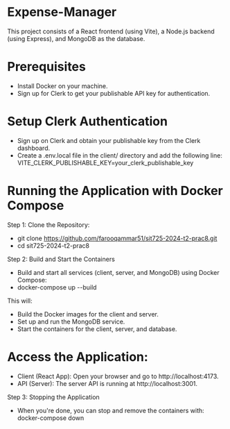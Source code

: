 # Expense-Manager
This project consists of a React frontend (using Vite), a Node.js backend (using Express), and MongoDB as the database.

# Prerequisites
- Install Docker on your machine.
- Sign up for Clerk to get your publishable API key for authentication.

# Setup Clerk Authentication
- Sign up on Clerk and obtain your publishable key from the Clerk dashboard.
- Create a .env.local file in the client/ directory and add the following line: VITE_CLERK_PUBLISHABLE_KEY=your_clerk_publishable_key


# Running the Application with Docker Compose
Step 1: Clone the Repository:
- git clone https://github.com/farooqammar51/sit725-2024-t2-prac8.git
- cd sit725-2024-t2-prac8

Step 2: Build and Start the Containers
- Build and start all services (client, server, and MongoDB) using Docker Compose:
- docker-compose up --build

This will:
- Build the Docker images for the client and server.
- Set up and run the MongoDB service.
- Start the containers for the client, server, and database.

# Access the Application:
- Client (React App): Open your browser and go to http://localhost:4173.
- API (Server): The server API is running at http://localhost:3001.

Step 3: Stopping the Application
- When you're done, you can stop and remove the containers with: docker-compose down
